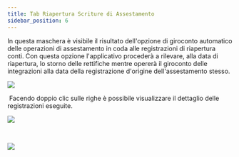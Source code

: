 ```yaml
---
title: Tab Riapertura Scriture di Assestamento
sidebar_position: 6
---
```


In questa maschera è visibile il risultato dell'opzione di giroconto automatico delle operazioni di assestamento in coda alle registrazioni di riapertura conti. Con questa opzione l'applicativo procederà a rilevare, alla data di riapertura, lo storno delle rettifiche mentre opererà il giroconto delle integrazioni alla data della registrazione d'origine dell'assestamento stesso.

![](/img/it-it/finance-area/ledger-records/records/automatic-account-closing/new/re-opening-adjustment-records-tab/image01.png)

 Facendo doppio clic sulle righe è possibile visualizzare il dettaglio delle registrazioni eseguite.

![](/img/it-it/finance-area/ledger-records/records/automatic-account-closing/new/re-opening-adjustment-records-tab/image02.png)

 

![](/img/it-it/finance-area/ledger-records/records/automatic-account-closing/new/re-opening-adjustment-records-tab/image03.png)






